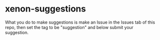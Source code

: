 # xenon-suggestions
What you do to make suggestions is make an Issue in the Issues tab of this repo, then set the tag to be "suggestion" and below submit your suggestion.
